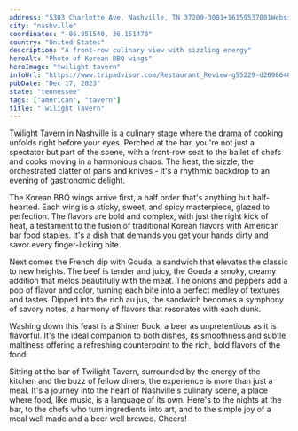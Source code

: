 ```yaml
---
address: "5303 Charlotte Ave, Nashville, TN 37209-3001+16159537001Website+ Add hoursImprove this listing"
city: "nashville"
coordinates: "-86.851540, 36.151470"
country: "United States"
description: "A front-row culinary view with sizzling energy"
heroAlt: "Photo of Korean BBQ wings"
heroImage: "twilight-tavern"
infoUrl: "https://www.tripadvisor.com/Restaurant_Review-g55229-d26986482-Reviews-Twilight_Tavern-Nashville_Davidson_County_Tennessee.html"
pubDate: "Dec 17, 2023"
state: "tennessee"
tags: ["american", "tavern"]
title: "Twilight Tavern"
---
```


Twilight Tavern in Nashville is a culinary stage where the drama of cooking unfolds right before your eyes. Perched at the bar, you're not just a spectator but part of the scene, with a front-row seat to the ballet of chefs and cooks moving in a harmonious chaos. The heat, the sizzle, the orchestrated clatter of pans and knives - it's a rhythmic backdrop to an evening of gastronomic delight.

The Korean BBQ wings arrive first, a half order that's anything but half-hearted. Each wing is a sticky, sweet, and spicy masterpiece, glazed to perfection. The flavors are bold and complex, with just the right kick of heat, a testament to the fusion of traditional Korean flavors with American bar food staples. It's a dish that demands you get your hands dirty and savor every finger-licking bite.

Next comes the French dip with Gouda, a sandwich that elevates the classic to new heights. The beef is tender and juicy, the Gouda a smoky, creamy addition that melds beautifully with the meat. The onions and peppers add a pop of flavor and color, turning each bite into a perfect medley of textures and tastes. Dipped into the rich au jus, the sandwich becomes a symphony of savory notes, a harmony of flavors that resonates with each dunk.

Washing down this feast is a Shiner Bock, a beer as unpretentious as it is flavorful. It's the ideal companion to both dishes, its smoothness and subtle maltiness offering a refreshing counterpoint to the rich, bold flavors of the food.

Sitting at the bar of Twilight Tavern, surrounded by the energy of the kitchen and the buzz of fellow diners, the experience is more than just a meal. It's a journey into the heart of Nashville's culinary scene, a place where food, like music, is a language of its own. Here's to the nights at the bar, to the chefs who turn ingredients into art, and to the simple joy of a meal well made and a beer well brewed. Cheers!
